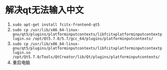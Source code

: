 # 解决qt无法输入中文

1. `sudo apt-get install fcitx-frontend-qt5`
2. `sudo cp /usr/lib/x86_64-linux-gnu/qt5/plugins/platforminputcontexts/libfcitxplatforminputcontextplugin.so /opt/Qt5.7.0/5.7/gcc_64/plugins/platforminputcontexts/ `
3. `sudo cp /usr/lib/x86_64-linux-gnu/qt5/plugins/platforminputcontexts/libfcitxplatforminputcontextplugin.so /opt/Qt5.7.0/Tools/QtCreator/lib/Qt/plugins/platforminputcontexts/`
4. 重启电脑

